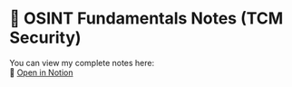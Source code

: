 # 📄 OSINT Fundamentals Notes (TCM Security)

You can view my complete notes here:  
🔗 [Open in Notion](https://sideways-bone-9eb.notion.site/OSINT-Fundamentals-Notes-23784456c40d802fa597c56a85fca001)
